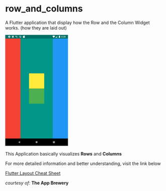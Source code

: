 # row_and_columns

A Flutter application that display how the Row and the Column Widget works. (how they are laid out)

<!--- ![Row and Column](rows-and-columns.png =250x) -->

<img src="rows-and-columns.png" width="200">

This Application basically visualizes **Rows** and **Columns**

For more detailed information and better understanding, visit the link below


[Flutter Layout Cheat Sheet](https://medium.com/flutter-community/flutter-layout-cheat-sheet-5363348d037e "Flutter Layout")


_courtesy of:_ **The App Brewery**
